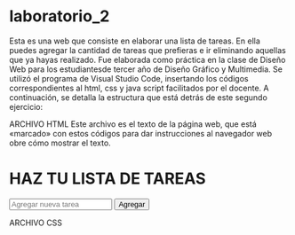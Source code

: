 # laboratorio_2
Esta es una web que consiste en elaborar una lista de tareas. En ella puedes agregar la cantidad de tareas que prefieras e 
ir eliminando aquellas que ya hayas realizado. Fue elaborada como práctica en la clase de Diseño Web para los estudiantesde tercer 
año de Diseño Gráfico y Multimedia. Se utilizó el programa de Visual Studio Code, insertando los códigos correspondientes al html, 
css y java script facilitados por el docente. A continuación, se detalla la estructura que está detrás de este segundo ejercicio:

ARCHIVO HTML
Este archivo es el texto de la página web, que está «marcado» con estos códigos para dar instrucciones al navegador web 
obre cómo mostrar el texto.

<!DOCTYPE html>
<html>
<head>
<title>Lista de tareas</title>
<link rel="stylesheet" type="text/css" href="estilos.css">
</head>
<body>
<h1>HAZ TU LISTA DE TAREAS</h1>
<div id="task-container">
<input type="text" id="task-input" placeholder="Agregar nueva tarea">
<button id="add-task-btn">Agregar</button>
</div>
<ul id="task-list">
<!-- Aquí se agregarán las tareas dinámicamente -->
</ul>
<script src="app.js"></script>
</body>
</html>

ARCHIVO CSS
